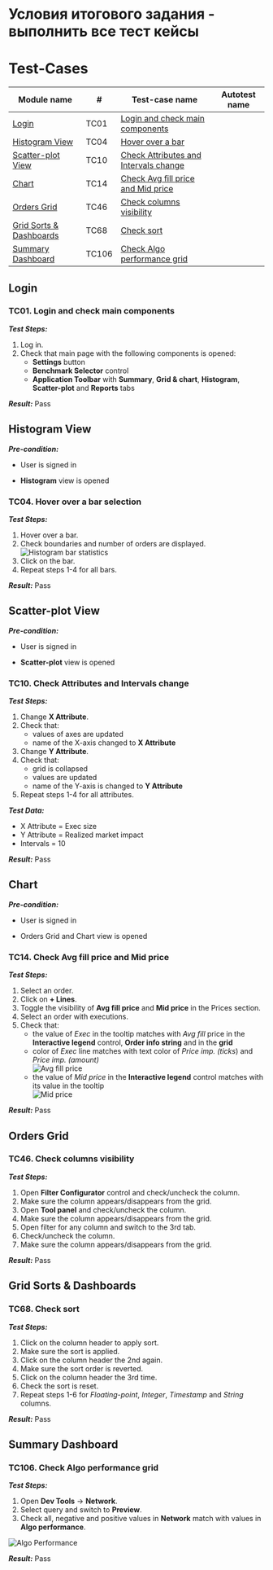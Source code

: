 # Условия итогового задания - выполнить все тест кейсы


# Test-Cases

| **Module name** | **#** | **Test-case name** | **Autotest name** |
| ----------------| ----- | ------------------ | ----------------- |
| [Login](#login) | TC01  |[Login and check main components](#tc01-login-and-check-main-components) | |
| [Histogram View](#histogram-view) | TC04  |[Hover over a bar](#tc04-hover-over-a-bar) | |
| [Scatter-plot View](#scatter-plot-view) | TC10  |[Check Attributes and Intervals change](#tc10-check-attributes-and-intervals-change) | |
| [Chart](#chart)|TC14|[Check Avg fill price and Mid price](#tc14-check-avg-fill-price-and-mid-price)| |
| [Orders Grid](#orders-grid) | TC46  |[Check columns visibility](#tc46-check-columns-visibility) | |
| [Grid Sorts & Dashboards](#grid-sorts-dashboards) | TC68  |[Check sort](#tc68-check-sort) | |
| [Summary Dashboard](#summary-dashboard) | TC106 | [Check Algo performance grid](#tc106-check-algo-performance-grid) | |

## Login

### TC01. Login and check main components

_**Test Steps:**_
1. Log in.
2. Check that main page with the following components is opened:
   *  **Settings** button
   *  **Benchmark Selector** control
   *  **Application Toolbar** with **Summary**, **Grid & chart**, **Histogram**, **Scatter-plot** and **Reports** tabs  

_**Result:**_ Pass

## Histogram View

_**Pre-condition:**_

   *  User is signed in
   
   *  **Histogram** view is opened

### TC04. Hover over a bar selection

_**Test Steps:**_
1. Hover over a bar.
2. Check boundaries and number of orders are displayed.       
![Histogram bar statistics](Images/HistogramBarStatistics.png)      
3. Click on the bar.
4. Repeat steps 1-4 for all bars.

_**Result:**_ Pass

## Scatter-plot View

_**Pre-condition:**_

   *  User is signed in
   
   *  **Scatter-plot** view is opened

### TC10. Check Attributes and Intervals change

_**Test Steps:**_
1. Change **X Attribute**. 
2. Check that:
   *  values of axes are updated 
   *  name of the X-axis changed to **X Attribute**
3. Change **Y Attribute**.
4. Check that:
   *  grid is collapsed
   *  values are updated 
   *  name of the Y-axis is changed to **Y Attribute**
5. Repeat steps 1-4 for all attributes.

_**Test Data:**_

   *  X Attribute = Exec size 
   *  Y Attribute = Realized market impact
   *  Intervals = 10

_**Result:**_ Pass

## Chart

_**Pre-condition:**_

   *  User is signed in
   
   *  Orders Grid and Chart view is opened

### TC14. Check Avg fill price and Mid price

_**Test Steps:**_
1. Select an order.
2. Click on **+ Lines**.
3. Toggle the visibility of **Avg fill price** and **Mid price** in the Prices section.
4. Select an order with executions.
5. Check that:
   *  the value of *Exec* in the tooltip matches with *Avg fill* price in the **Interactive legend** control, **Order info string** and in the **grid**
   *  color of *Exec* line matches with text color of *Price imp. (ticks*) and *Price imp. (amount)*     
![Avg fill price](Images/AvgFillPrice.png)   
   *  the value of *Mid price* in the **Interactive legend** control matches with its value in the tooltip     
![Mid price](Images/MidPrice.png)

_**Result:**_ Pass

## Orders Grid

### TC46. Check columns visibility       

_**Test Steps:**_
1. Open **Filter Configurator** control and check/uncheck the column. 
2. Make sure the column appears/disappears from the grid.
3. Open **Tool panel** and check/uncheck the column.
4. Make sure the column appears/disappears from the grid.
5. Open filter for any column and switch to the 3rd tab.
6. Check/uncheck the column.
7. Make sure the column appears/disappears from the grid.
   
_**Result:**_ Pass

## Grid Sorts & Dashboards 

### TC68. Check sort         

_**Test Steps:**_
1. Click on the column header to apply sort.
2. Make sure the sort is applied.
3. Click on the column header the 2nd again.
4. Make sure the sort order is reverted. 
5. Click on the column header the 3rd time.
6. Check the sort is reset.
7. Repeat steps 1-6 for *Floating-point*, *Integer*, *Timestamp* and *String* columns. 
   
_**Result:**_ Pass

## Summary Dashboard

### TC106. Check Algo performance grid

_**Test Steps:**_
1. Open **Dev Tools** -> **Network**.
2. Select query and switch to **Preview**.
2. Check all, negative and positive values in **Network** match with values in **Algo performance**.  

![Algo Performance](Images/AlgoPerformance.png)  

_**Result:**_ Pass
